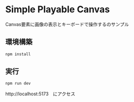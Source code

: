 Simple Playable Canvas
=====


Canvas要素に画像の表示とキーボードで操作するのサンプル


環境構築
-----
```sh
npm install
```

実行
-----
```sh
npm run dev
```

http://localhost:5173　にアクセス  

